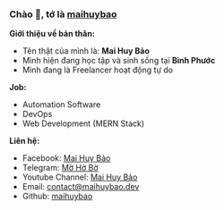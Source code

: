 ### Chào 👋, tớ là [maihuybao](https://github.com/maihuybao)

**Giới thiệu về bản thân:**

 - Tên thật của mình là: **Mai Huy Bảo**
 - Mình hiện đang học tập và sinh sống tại **Bình Phước**
 - Mình đang là Freelancer hoạt động tự do

**Job:**
 - Automation Software
 - DevOps
 - Web Development (MERN Stack)

**Liên hệ:**
 
 - Facebook: [Mai Huy Bảo](https://fb.me/MaiHuyBao.Freelancer)
 - Telegram: [Mờ Hờ Bờ](https://t.me/Mo_Ho_Bo)
 - Youtube Channel: [Mai Huy Bảo](https://www.youtube.com/channel/maihuybao)
 - Email: [contact@maihuybao.dev](mailto:contact@maihuybao.dev)
 - Github: [maihuybao](https://github.com/maihuybao)
